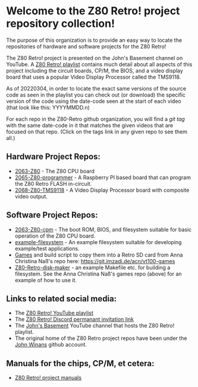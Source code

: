 # Welcome to the Z80 Retro! project repository collection!

The purpose of this organization is to provide an easy way to locate the repositories of hardware and software projects for the Z80 Retro!

The Z80 Retro! project is presented on the John's Basement channel on YouTube.  A [Z80 Retro! playlist](https://www.youtube.com/playlist?list=PL3by7evD3F51Cf9QnsAEdgSQ4cz7HQZX5) contains much detail about all aspects of this project including the circuit boards, CP/M, the BIOS, and a video display board that uses a popular Video Display Processor called the TMS9118.

As of 20220304, in order to locate the exact same versions of the source code as seen in the playlist you can check out (or download) the specific version of the code using the date-code seen at the start of each video (that look like this: YYYYMMDD.n) 

For each repo in the Z80-Retro github organization, you will find a *git tag* with the same date-code in it that matches the given videos that are focused on that repo.  (Click on the tags link in any given repo to see them all.)

## Hardware Project Repos:
- [2063-Z80](https://github.com/Z80-Retro/2063-Z80) - The Z80 CPU board
- [2065-Z80-programmer](https://github.com/Z80-Retro/2065-Z80-programmer) - A Raspberry PI based board that can program the Z80 Retro FLASH in-circuit.
- [2068-Z80-TMS9118](https://github.com/Z80-Retro/2068-Z80-TMS9118) - A Video Display Processor board with composite video output.

## Software Project Repos:
- [2063-Z80-cpm](https://github.com/Z80-Retro/2063-Z80-cpm) - The boot ROM, BIOS, and filesystem suitable for basic operation of the Z80 CPU board.
- [example-filesystem](https://github.com/Z80-Retro/example-filesystem) - An example filesystem suitable for developing example/test applications.
- [Games](https://github.com/Z80-Retro/acn-vt100-games) and build script to copy them into a Retro SD card from Anna Christina Naß's repo here: https://git.imzadi.de/acn/vt100-games
- [Z80-Retro-disk-maker](https://github.com/Z80-Retro/Z80-Retro-disk-maker) - an example Makefile etc. for building a filesystem.  See the Anna Christina Naß's games repo (above) for an example of how to use it.
 
## Links to related social media:
- The [Z80 Retro! YouTube playlist](https://www.youtube.com/playlist?list=PL3by7evD3F51Cf9QnsAEdgSQ4cz7HQZX5)
- The [Z80 Retro! Discord permanant invitation link](https://discord.gg/jf73DRZvh5)
- The [John's Basement](http://youtube.com/@JohnsBasement) YouTube channel that hosts the Z80 Retro! playlist.
- The original home of the Z80 Retro project repos have been under the [John Winans](https://github.com/johnwinans) github account.

## Manuals for the chips, CP/M, et cetera:
- [Z80 Retro! project manuals](https://github.com/Z80-Retro/manuals)
